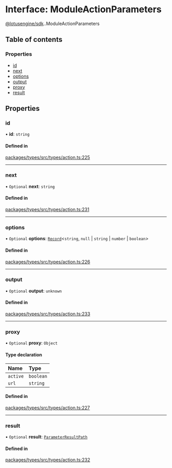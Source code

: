 # Interface: ModuleActionParameters

[@lotusengine/sdk](../wiki/@lotusengine.sdk).[<internal>](../wiki/@lotusengine.sdk.%3Cinternal%3E).ModuleActionParameters

## Table of contents

### Properties

- [id](../wiki/@lotusengine.sdk.%3Cinternal%3E.ModuleActionParameters#id)
- [next](../wiki/@lotusengine.sdk.%3Cinternal%3E.ModuleActionParameters#next)
- [options](../wiki/@lotusengine.sdk.%3Cinternal%3E.ModuleActionParameters#options)
- [output](../wiki/@lotusengine.sdk.%3Cinternal%3E.ModuleActionParameters#output)
- [proxy](../wiki/@lotusengine.sdk.%3Cinternal%3E.ModuleActionParameters#proxy)
- [result](../wiki/@lotusengine.sdk.%3Cinternal%3E.ModuleActionParameters#result)

## Properties

### id

• **id**: `string`

#### Defined in

[packages/types/src/types/action.ts:225](https://github.com/lotusengine/sdk/blob/f1f5297/packages/types/src/types/action.ts#L225)

___

### next

• `Optional` **next**: `string`

#### Defined in

[packages/types/src/types/action.ts:231](https://github.com/lotusengine/sdk/blob/f1f5297/packages/types/src/types/action.ts#L231)

___

### options

• `Optional` **options**: [`Record`](../wiki/@lotusengine.sdk.%3Cinternal%3E#record)<`string`, ``null`` \| `string` \| `number` \| `boolean`\>

#### Defined in

[packages/types/src/types/action.ts:226](https://github.com/lotusengine/sdk/blob/f1f5297/packages/types/src/types/action.ts#L226)

___

### output

• `Optional` **output**: `unknown`

#### Defined in

[packages/types/src/types/action.ts:233](https://github.com/lotusengine/sdk/blob/f1f5297/packages/types/src/types/action.ts#L233)

___

### proxy

• `Optional` **proxy**: `Object`

#### Type declaration

| Name | Type |
| :------ | :------ |
| `active` | `boolean` |
| `url` | `string` |

#### Defined in

[packages/types/src/types/action.ts:227](https://github.com/lotusengine/sdk/blob/f1f5297/packages/types/src/types/action.ts#L227)

___

### result

• `Optional` **result**: [`ParameterResultPath`](../wiki/@lotusengine.sdk.%3Cinternal%3E#parameterresultpath)

#### Defined in

[packages/types/src/types/action.ts:232](https://github.com/lotusengine/sdk/blob/f1f5297/packages/types/src/types/action.ts#L232)
